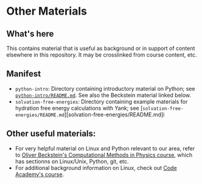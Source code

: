 # Other Materials

## What's here
This contains material that is useful as background or in support of content elsewhere in this repository.
It may be crosslinked from course content, etc.

## Manifest
- `python-intro`: Directory containing introductory material on Python; see [`python-intro/README.md`](python-intro/README.md). See also the Beckstein material linked below.
- `solvation-free-energies`: Directory containing example materials for hydration free energy calculations with Yank; see [`solvation-free-energies/README.md`][solvation-free-energies/README.md]i

## Other useful materials:
- For very helpful material on Linux and Python relevant to our area, refer to [Oliver Beckstein's Computational Methods in Physics course](https://asu-compmethodsphysics-phy494.github.io/ASU-PHY494/overview/), which has sectionns on Linux/Unix, Python, git, etc.
- For additional background information on Linux, check out [Code Academy's course](https://www.codecademy.com/learn/learn-the-command-line).
